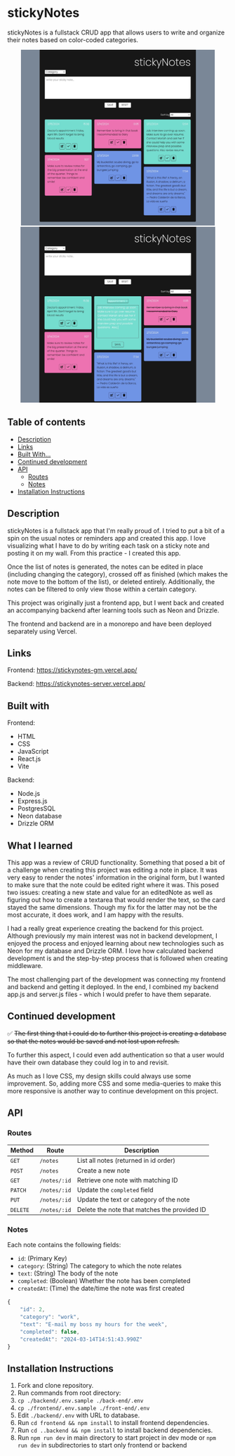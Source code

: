 # stickyNotes

stickyNotes is a fullstack CRUD app that allows users to write and organize their notes based on color-coded categories.

<center>
<p float="left">
<img src="./frontend/src/images/screenshot.jpg" height=400>
<img src="./frontend/src/images/screenshot-edit.jpg" height=400 />
</p>
</center>

## Table of contents

- [Description](#description)
- [Links](#links)
- [Built With...](#built-with)
- [Continued development](#continued-development)
- [API](#api)
  - [Routes](#routes)
  - [Notes](#notes)
- [Installation Instructions](#installation-instructions)

## Description

stickyNotes is a fullstack app that I'm really proud of. I tried to put a bit of a spin on the usual notes or reminders app and created this app. I love visualizing what I have to do by writing each task on a sticky note and posting it on my wall. From this practice - I created this app.

Once the list of notes is generated, the notes can be edited in place (including changing the category), crossed off as finished (which makes the note move to the bottom of the list), or deleted entirely. Additionally, the notes can be filtered to only view those within a certain category.

This project was originally just a frontend app, but I went back and created an accompanying backend after learning tools such as Neon and Drizzle.

The frontend and backend are in a monorepo and have been deployed separately using Vercel.

## Links

Frontend:
https://stickynotes-gm.vercel.app/

Backend:
https://stickynotes-server.vercel.app/

## Built with

Frontend:

- HTML
- CSS
- JavaScript
- React.js
- Vite

Backend:

- Node.js
- Express.js
- PostgresSQL
- Neon database
- Drizzle ORM

## What I learned

This app was a review of CRUD functionality. Something that posed a bit of a challenge when creating this project was editing a note in place. It was very easy to render the notes' information in the original form, but I wanted to make sure that the note could be edited right where it was. This posed two issues: creating a new state and value for an editedNote as well as figuring out how to create a textarea that would render the text, so the card stayed the same dimensions. Though my fix for the latter may not be the most accurate, it does work, and I am happy with the results.

I had a really great experience creating the backend for this project. Although previously my main interest was not in backend development, I enjoyed the process and enjoyed learning about new technologies such as Neon for my database and Drizzle ORM. I love how calculated backend development is and the step-by-step process that is followed when creating middleware.

The most challenging part of the development was connecting my frontend and backend and getting it deployed. In the end, I combined my backend app.js and server.js files - which I would prefer to have them separate.

## Continued development

✅ ~~The first thing that I could do to further this project is creating a database so that the notes would be saved and not lost upon refresh.~~

To further this aspect, I could even add authentication so that a user would have their own database they could log in to and revisit.

As much as I love CSS, my design skills could always use some improvement. So, adding more CSS and some media-queries to make this more responsive is another way to continue development on this project.

## API

### Routes

| Method   | Route        | Description                                  |
| -------- | ------------ | -------------------------------------------- |
| `GET`    | `/notes`     | List all notes (returned in id order)        |
| `POST`   | `/notes`     | Create a new note                            |
| `GET`    | `/notes/:id` | Retrieve one note with matching ID           |
| `PATCH`  | `/notes/:id` | Update the `completed` field                 |
| `PUT`    | `/notes/:id` | Update the text or category of the note      |
| `DELETE` | `/notes/:id` | Delete the note that matches the provided ID |

### Notes

Each note contains the following fields:

- `id`: (Primary Key)
- `category`: (String) The category to which the note relates
- `text`: (String) The body of the note
- `completed`: (Boolean) Whether the note has been completed
- `createdAt`: (Time) the date/time the note was first created

```javaScript
{
    "id": 2,
    "category": "work",
    "text": "E-mail my boss my hours for the week",
    "completed": false,
    "createdAt": "2024-03-14T14:51:43.990Z"
}
```

## Installation Instructions

1. Fork and clone repository.
2. Run commands from root directory:
3. `cp ./backend/.env.sample ./back-end/.env`
4. `cp ./frontend/.env.sample ./front-end/.env`
5. Edit `./backend/.env` with URL to database.
6. Run `cd frontend && npm install` to install frontend dependencies.
7. Run `cd ..backend && npm install` to install backend dependencies.
8. Run `npm run dev` in main directory to start project in dev mode or `npm run dev` in subdirectories to start only frontend or backend
